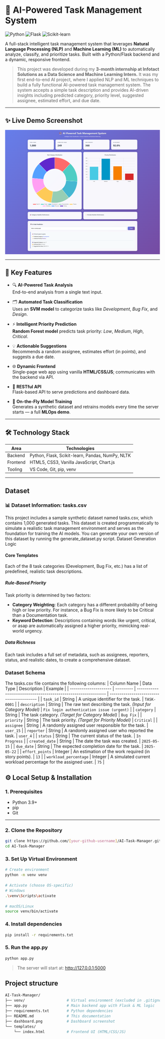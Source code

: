 # 🤖 AI-Powered Task Management System

![Python](https://img.shields.io/badge/python-3.9+-blue.svg)
![Flask](https://img.shields.io/badge/Flask-2.x-green)
![Scikit-learn](https://img.shields.io/badge/scikit--learn-1.x-orange)


A full-stack intelligent task management system that leverages **Natural Language Processing (NLP)** and **Machine Learning (ML)** to automatically analyze, classify, and prioritize tasks. Built with a Python/Flask backend and a dynamic, responsive frontend.
> This project was developed during my **3-month internship at Infotact Solutions as a Data Science and Machine Learning Intern.**
> It was my first end-to-end AI project, where I applied NLP and ML techniques to build a fully functional AI-powered task management system.
The system accepts a simple task description and provides AI-driven insights including predicted category, priority level, suggested assignee, estimated effort, and due date.

---

## ✨ Live Demo Screenshot


![Dashboard Screenshot](./dashboard.png)

---

## 🚀 Key Features

- 🔍 **AI-Powered Task Analysis**  
  End-to-end analysis from a single text input.

- 🗂️ **Automated Task Classification**  
  Uses an **SVM model** to categorize tasks like _Development_, _Bug Fix_, and _Design_.

- ⚡ **Intelligent Priority Prediction**  
  **Random Forest model** predicts task priority: _Low_, _Medium_, _High_, _Critical_.

- 💡 **Actionable Suggestions**  
  Recommends a random assignee, estimates effort (in points), and suggests a due date.

- 🌐 **Dynamic Frontend**  
  Single-page web app using vanilla **HTML/CSS/JS**; communicates with the backend via API.

- 🔌 **RESTful API**  
  Flask-based API to serve predictions and dashboard data.

- 🔄 **On-the-Fly Model Training**  
  Generates a synthetic dataset and retrains models every time the server starts — a full **MLOps demo**.

---

## 🛠️ Technology Stack

| Area     | Technologies |
|----------|--------------|
| Backend  | Python, Flask, Scikit-learn, Pandas, NumPy, NLTK |
| Frontend | HTML5, CSS3, Vanilla JavaScript, Chart.js |
| Tooling  | VS Code, Git, pip, venv |

---
## Dataset
### 📊 Dataset Information: tasks.csv
This project includes a sample synthetic dataset named tasks.csv, which contains 1,000 generated tasks. This dataset is created programmatically to simulate a realistic task management environment and serves as the foundation for training the AI models.
You can generate your own version of this dataset by running the generate_dataset.py script.
Dataset Generation Logic
#### Core Templates

Each of the 8 task categories (Development, Bug Fix, etc.) has a list of predefined, realistic task descriptions.

##### Rule-Based Priority

Task priority is determined by two factors:

- **Category Weighting**: Each category has a different probability of being high or low priority. For instance, a Bug Fix is more likely to be Critical than a Documentation task.
- **Keyword Detection**: Descriptions containing words like urgent, critical, or asap are automatically assigned a higher priority, mimicking real-world urgency.

##### Data Richness

Each task includes a full set of metadata, such as assignees, reporters, status, and realistic dates, to create a comprehensive dataset.

### Dataset Schema

The tasks.csv file contains the following columns:
| Column Name           | Data Type | Description                                                    | Example                                   |
| --------------------- | --------- | -------------------------------------------------------------- | ----------------------------------------- |
| `task_id`             | String    | A unique identifier for the task.                              | `TASK-0001`                               |
| `description`         | String    | The raw text describing the task. *(Input for Category Model)* | `Fix login authentication issue (urgent)` |
| `category`            | String    | The task category. *(Target for Category Model)*               | `Bug Fix`                                 |
| `priority`            | String    | The task priority. *(Target for Priority Model)*               | `Critical`                                |
| `assignee`            | String    | A randomly assigned user responsible for the task.             | `user_15`                                 |
| `reporter`            | String    | A randomly assigned user who reported the task.                | `user_4`                                  |
| `status`              | String    | The current status of the task.                                | `In Progress`                             |
| `created_date`        | String    | The date the task was created.                                 | `2025-05-15`                              |
| `due_date`            | String    | The expected completion date for the task.                     | `2025-05-22`                              |
| `effort_points`       | Integer   | An estimation of the work required (in story points).          | `13`                                      |
| `workload_percentage` | Integer   | A simulated current workload percentage for the assigned user. | `75`                                      |

## ⚙️ Local Setup & Installation

### 1. Prerequisites

- Python 3.9+
- pip
- Git

---

### 2. Clone the Repository

```bash
git clone https://github.com/[your-github-username]/AI-Task-Manager.git
cd AI-Task-Manager
```
### 3. Set Up Virtual Environment
```bash
# Create environment
python -m venv venv

# Activate (choose OS-specific)
# Windows
.\venv\Scripts\activate

# macOS/Linux
source venv/bin/activate
```
### 4. Install dependencies
```bash
pip install -r requirements.txt
```

### 5. Run the app.py
```bash
python app.py
```
> The server will start at: http://127.0.0.1:5000

## Project structure
```bash
AI-Task-Manager/
├── venv/                   # Virtual environment (excluded in .gitignore)
├── app.py                  # Main backend app with Flask & ML logic
├── requirements.txt        # Python dependencies
├── README.md               # This documentation
├── dashboard.png           # Dashboard screenshot
└── templates/
    └── index.html          # Frontend UI (HTML/CSS/JS)
```

